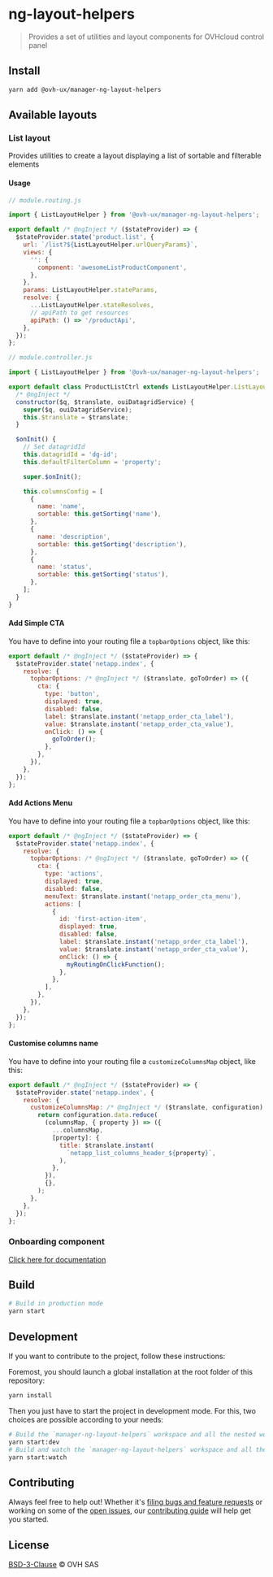 # ng-layout-helpers

> Provides a set of utilities and layout components for OVHcloud control panel

## Install

```sh
yarn add @ovh-ux/manager-ng-layout-helpers
```

## Available layouts

### List layout

Provides utilities to create a layout displaying a list of sortable and filterable elements

#### Usage

```js
// module.routing.js

import { ListLayoutHelper } from '@ovh-ux/manager-ng-layout-helpers';

export default /* @ngInject */ ($stateProvider) => {
  $stateProvider.state('product.list', {
    url: `/list?${ListLayoutHelper.urlQueryParams}`,
    views: {
      '': {
        component: 'awesomeListProductComponent',
      },
    },
    params: ListLayoutHelper.stateParams,
    resolve: {
      ...ListLayoutHelper.stateResolves,
      // apiPath to get resources
      apiPath: () => '/productApi',
    },
  });
};

```

```js
// module.controller.js

import { ListLayoutHelper } from '@ovh-ux/manager-ng-layout-helpers';

export default class ProductListCtrl extends ListLayoutHelper.ListLayoutCtrl {
  /* @ngInject */
  constructor($q, $translate, ouiDatagridService) {
    super($q, ouiDatagridService);
    this.$translate = $translate;
  }

  $onInit() {
    // Set datagridId
    this.datagridId = 'dg-id';
    this.defaultFilterColumn = 'property';

    super.$onInit();

    this.columnsConfig = [
      {
        name: 'name',
        sortable: this.getSorting('name'),
      },
      {
        name: 'description',
        sortable: this.getSorting('description'),
      },
      {
        name: 'status',
        sortable: this.getSorting('status'),
      },
    ];
  }
}

```

#### Add Simple CTA

You have to define into your routing file a `topbarOptions` object, like this:

```js
export default /* @ngInject */ ($stateProvider) => {
  $stateProvider.state('netapp.index', {
    resolve: {
      topbarOptions: /* @ngInject */ ($translate, goToOrder) => ({
        cta: {
          type: 'button',
          displayed: true,
          disabled: false,
          label: $translate.instant('netapp_order_cta_label'),
          value: $translate.instant('netapp_order_cta_value'),
          onClick: () => {
            goToOrder();
          },
        },
      }),
    },
  });
};
```

#### Add Actions Menu

You have to define into your routing file a `topbarOptions` object, like this:

```js
export default /* @ngInject */ ($stateProvider) => {
  $stateProvider.state('netapp.index', {
    resolve: {
      topbarOptions: /* @ngInject */ ($translate, goToOrder) => ({
        cta: {
          type: 'actions',
          displayed: true,
          disabled: false,
          menuText: $translate.instant('netapp_order_cta_menu'),
          actions: [
            {
              id: 'first-action-item',
              displayed: true,
              disabled: false,
              label: $translate.instant('netapp_order_cta_label'),
              value: $translate.instant('netapp_order_cta_value'),
              onClick: () => {
                myRoutingOnClickFunction();
              },
            },
          ],
        },
      }),
    },
  });
};
```

#### Customise columns name

You have to define into your routing file a `customizeColumnsMap` object, like this:

```js
export default /* @ngInject */ ($stateProvider) => {
  $stateProvider.state('netapp.index', {
    resolve: {
      customizeColumnsMap: /* @ngInject */ ($translate, configuration) => {
        return configuration.data.reduce(
          (columnsMap, { property }) => ({
            ...columnsMap,
            [property]: {
              title: $translate.instant(
                `netapp_list_columns_header_${property}`,
              ),
            },
          }),
          {},
        );
      },
    },
  });
};
```

### Onboarding component
[Click here for documentation](src/onboarding/README.md)

## Build

```sh
# Build in production mode
yarn start
```

## Development

If you want to contribute to the project, follow these instructions:

Foremost, you should launch a global installation at the root folder of this repository:

```sh
yarn install
```

Then you just have to start the project in development mode. For this, two choices are possible according to your needs:

```sh
# Build the `manager-ng-layout-helpers` workspace and all the nested workspaces in development mode and watch only `manager-ng-layout-helpers` workspace
yarn start:dev
# Build and watch the `manager-ng-layout-helpers` workspace and all the nested workspaces in development mode
yarn start:watch
```

## Contributing

Always feel free to help out! Whether it's [filing bugs and feature requests](https://github.com/ovh/manager/issues/new) or working on some of the [open issues](https://github.com/ovh/manager/issues), our [contributing guide](https://github.com/ovh/manager/blob/master/CONTRIBUTING.md) will help get you started.

## License

[BSD-3-Clause](LICENSE) © OVH SAS

